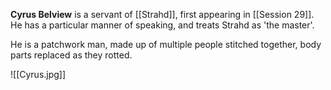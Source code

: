 **Cyrus Belview** is a servant of [[Strahd]], first appearing in [[Session 29]]. He has a particular manner of speaking, and treats Strahd as 'the master'. 

He is a patchwork man, made up of multiple people stitched together, body parts replaced as they rotted.

![[Cyrus.jpg]]